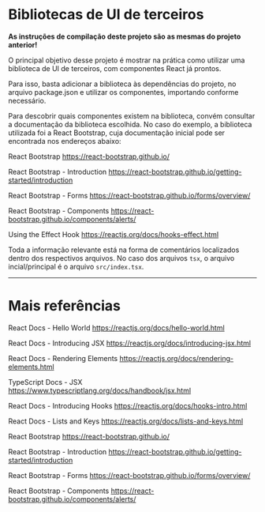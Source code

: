 # Bibliotecas de UI de terceiros

**As instruções de compilação deste projeto são as mesmas do projeto anterior!**

O principal objetivo desse projeto é mostrar na prática como utilizar uma
biblioteca de UI de terceiros, com componentes React já prontos.

Para isso, basta adicionar a biblioteca às dependências do projeto, no arquivo
package.json e utilizar os componentes, importando conforme necessário.

Para descobrir quais componentes existem na biblioteca, convém consultar a
documentação da biblioteca escolhida. No caso do exemplo, a biblioteca
utilizada foi a React Bootstrap, cuja documentação inicial pode ser encontrada
nos endereços abaixo:

React Bootstrap
https://react-bootstrap.github.io/

React Bootstrap - Introduction
https://react-bootstrap.github.io/getting-started/introduction

React Bootstrap - Forms
https://react-bootstrap.github.io/forms/overview/

React Bootstrap - Components
https://react-bootstrap.github.io/components/alerts/

Using the Effect Hook
https://reactjs.org/docs/hooks-effect.html

Toda a informação relevante está na forma de comentários localizados dentro dos
respectivos arquivos. No caso dos arquivos `tsx`, o arquivo incial/principal é o
arquivo `src/index.tsx`.

--------------------------------------------------------------------------------

# Mais referências

React Docs - Hello World
https://reactjs.org/docs/hello-world.html

React Docs - Introducing JSX
https://reactjs.org/docs/introducing-jsx.html

React Docs - Rendering Elements
https://reactjs.org/docs/rendering-elements.html

TypeScript Docs - JSX
https://www.typescriptlang.org/docs/handbook/jsx.html

React Docs - Introducing Hooks
https://reactjs.org/docs/hooks-intro.html

React Docs - Lists and Keys
https://reactjs.org/docs/lists-and-keys.html

React Bootstrap
https://react-bootstrap.github.io/

React Bootstrap - Introduction
https://react-bootstrap.github.io/getting-started/introduction

React Bootstrap - Forms
https://react-bootstrap.github.io/forms/overview/

React Bootstrap - Components
https://react-bootstrap.github.io/components/alerts/
